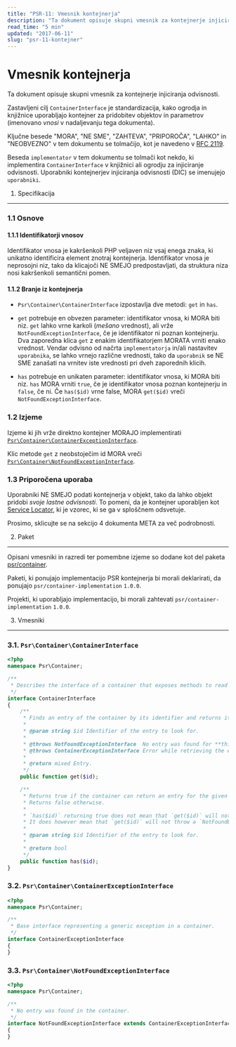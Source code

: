 ```yaml
---
title: "PSR-11: Vmesnik kontejnerja"
description: "Ta dokument opisuje skupni vmesnik za kontejnerje injiciranja odvisnosti."
read_time: "5 min"
updated: "2017-06-11"
slug: "psr-11-kontejner"
---
```


Vmesnik kontejnerja
===================

Ta dokument opisuje skupni vmesnik za kontejnerje injiciranja odvisnosti.

Zastavljeni cilj `ContainerInterface` je standardizacija, kako ogrodja in knjižnice
uporabljajo kontejner za pridobitev objektov in parametrov (imenovano *vnosi* v
nadaljevanju tega dokumenta).

Ključne besede "MORA", "NE SME", "ZAHTEVA", "PRIPOROČA", "LAHKO" in "NEOBVEZNO"
v tem dokumentu se tolmačijo, kot je navedeno v
[RFC 2119][].

Beseda `implementator` v tem dokumentu se tolmači kot nekdo, ki implementira
`ContainerInterface` v knjižnici ali ogrodju za injiciranje odvisnosti.
Uporabniki kontejnerjev injiciranja odvisnosti (DIC) se imenujejo `uporabniki`.

[RFC 2119]: http://tools.ietf.org/html/rfc2119

1. Specifikacija
----------------

### 1.1 Osnove

#### 1.1.1 Identifikatorji vnosov

Identifikator vnosa je kakršenkoli PHP veljaven niz vsaj enega znaka, ki unikatno identificira element znotraj kontejnerja. Identifikator vnosa je
neprosojni niz, tako da klicajoči NE SMEJO predpostavljati, da struktura niza nosi kakršenkoli semantični pomen.

#### 1.1.2 Branje iz kontejnerja

- `Psr\Container\ContainerInterface` izpostavlja dve metodi: `get` in `has`.

- `get` potrebuje en obvezen parameter: identifikator vnosa, ki MORA biti niz.
  `get` lahko vrne karkoli (*mešano* vrednost), ali vrže `NotFoundExceptionInterface`, če je identifikator
  ni poznan kontejnerju. Dva zaporedna klica `get` z enakim identifikatorjem
  MORATA vrniti enako vrednost. Vendar odvisno od načrta `implementatorja`
  in/ali nastavitev `uporabnika`, se lahko vrnejo različne vrednosti, tako da
  `uporabnik` se NE SME zanašati na vrnitev iste vrednosti pri dveh zaporednih klicih.

- `has` potrebuje en unikaten parameter: identifikator vnosa, ki MORA biti niz.
  `has` MORA vrniti `true`, če je identifikator vnosa poznan kontejnerju in `false`, če ni.
  Če `has($id)` vrne false, MORA `get($id)` vreči `NotFoundExceptionInterface`.

### 1.2 Izjeme

Izjeme ki jih vrže direktno kontejner MORAJO implementirati
[`Psr\Container\ContainerExceptionInterface`](#container-exception).

Klic metode `get` z neobstoječim id MORA vreči
[`Psr\Container\NotFoundExceptionInterface`](#not-found-exception).

### 1.3 Priporočena uporaba

Uporabniki NE SMEJO podati kontejnerja v objekt, tako da lahko objekt pridobi *svoje lastne odvisnosti*.
To pomeni, da je kontejner uporabljen kot [Service Locator](https://en.wikipedia.org/wiki/Service_locator_pattern),
ki je vzorec, ki se ga v sploščnem odsvetuje.

Prosimo, sklicujte se na sekcijo 4 dokumenta META za več podrobnosti.

2. Paket
--------

Opisani vmesniki in razredi ter pomembne izjeme so dodane kot del
paketa [psr/container](https://packagist.org/packages/psr/container).

Paketi, ki ponujajo implementacijo PSR kontejnerja bi morali deklarirati, da ponujajo `psr/container-implementation` `1.0.0`.

Projekti, ki uporabljajo implementacijo, bi morali zahtevati `psr/container-implementation` `1.0.0`.

3. Vmesniki
-----------

<a name="container-interface"></a>
### 3.1. `Psr\Container\ContainerInterface`

~~~php
<?php
namespace Psr\Container;

/**
 * Describes the interface of a container that exposes methods to read its entries.
 */
interface ContainerInterface
{
    /**
     * Finds an entry of the container by its identifier and returns it.
     *
     * @param string $id Identifier of the entry to look for.
     *
     * @throws NotFoundExceptionInterface  No entry was found for **this** identifier.
     * @throws ContainerExceptionInterface Error while retrieving the entry.
     *
     * @return mixed Entry.
     */
    public function get($id);

    /**
     * Returns true if the container can return an entry for the given identifier.
     * Returns false otherwise.
     *
     * `has($id)` returning true does not mean that `get($id)` will not throw an exception.
     * It does however mean that `get($id)` will not throw a `NotFoundExceptionInterface`.
     *
     * @param string $id Identifier of the entry to look for.
     *
     * @return bool
     */
    public function has($id);
}
~~~

<a name="container-exception"></a>
### 3.2. `Psr\Container\ContainerExceptionInterface`

~~~php
<?php
namespace Psr\Container;

/**
 * Base interface representing a generic exception in a container.
 */
interface ContainerExceptionInterface
{
}
~~~

<a name="not-found-exception"></a>
### 3.3. `Psr\Container\NotFoundExceptionInterface`

~~~php
<?php
namespace Psr\Container;

/**
 * No entry was found in the container.
 */
interface NotFoundExceptionInterface extends ContainerExceptionInterface
{
}
~~~
